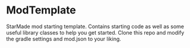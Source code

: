 # ModTemplate
StarMade mod starting template. Contains starting code as well as some useful library classes to help you get started.
Clone this repo and modify the gradle settings and mod.json to your liking.
